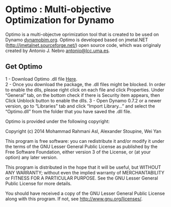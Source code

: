 Optimo : Multi-objective Optimization for Dynamo
======
Optimo is a multi-objectve oprimization tool that is created to be used on Dynamo [dynamobim.org](http://dynamobim.org/learn/). Optimo is developed based on jmetal.NET (http://jmetalnet.sourceforge.net/) open source code, which was originaly created by Antonio J. Nebro <antonio@lcc.uma.es>. 

## Get Optimo ##

 1 - Download Optimo .dll file [Here](https://dl.dropboxusercontent.com/u/25537565/Github/Optimo.dll).	
 2 - Once you download the package, the .dll files might be blocked. In order to enable the dlls, please right click on each file      and click Properties. Under “General” tab, on the bottom check if there is Security item appears, then Click Unblock button       to enable the dlls.
 3 - Open Dynamo 0.7.2 or a newer version, go to “Libraries” tab and click “Import Library…” and select the “Optimo.dll” from the      folder that you have saved the .dll file.



Optimo is provided under the following copyright:

Copyright (c) 2014 Mohammad Rahmani Asl, Alexander Stoupine, Wei Yan

This program is free software: you can redistribute it and/or modify
it under the terms of the GNU Lesser General Public License as published by
the Free Software Foundation, either version 3 of the License, or
(at your option) any later version.

This program is distributed in the hope that it will be useful,
but WITHOUT ANY WARRANTY; without even the implied warranty of
MERCHANTABILITY or FITNESS FOR A PARTICULAR PURPOSE.  See the
GNU Lesser General Public License for more details.
 
You should have received a copy of the GNU Lesser General Public License
along with this program.  If not, see <http://www.gnu.org/licenses/>.
